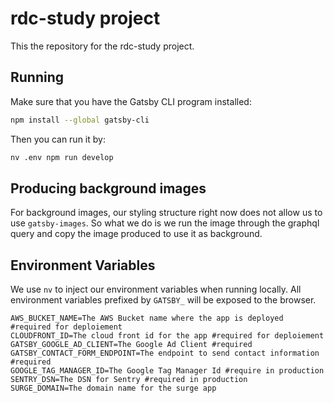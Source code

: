 # rdc-study project

This the repository for the rdc-study project.

## Running

Make sure that you have the Gatsby CLI program installed:

```sh
npm install --global gatsby-cli
```

Then you can run it by:

```sh
nv .env npm run develop
```

## Producing background images

For background images, our styling structure right now does not allow us to use `gatsby-images`. So what we do is we run the image through the graphql query and copy the image produced to use it as background.

## Environment Variables

We use `nv` to inject our environment variables when running locally.
All environment variables prefixed by `GATSBY_` will be exposed to the browser.

```
AWS_BUCKET_NAME=The AWS Bucket name where the app is deployed #required for deploiement
CLOUDFRONT_ID=The cloud front id for the app #required for deploiement
GATSBY_GOOGLE_AD_CLIENT=The Google Ad Client #required
GATSBY_CONTACT_FORM_ENDPOINT=The endpoint to send contact information #required
GOOGLE_TAG_MANAGER_ID=The Google Tag Manager Id #require in production
SENTRY_DSN=The DSN for Sentry #required in production
SURGE_DOMAIN=The domain name for the surge app
```
